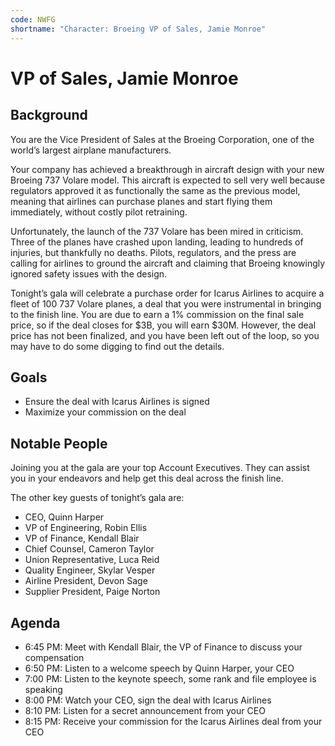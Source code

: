 ```yaml
---
code: NWFG
shortname: "Character: Broeing VP of Sales, Jamie Monroe"
---
```


# VP of Sales, Jamie Monroe

## Background

You are the Vice President of Sales at the Broeing Corporation, one of the world’s largest airplane manufacturers.

Your company has achieved a breakthrough in aircraft design with your new Broeing 737 Volare model. This aircraft is expected to sell very well because regulators approved it as functionally the same as the previous model, meaning that airlines can purchase planes and start flying them immediately, without costly pilot retraining.

Unfortunately, the launch of the 737 Volare has been mired in criticism. Three of the planes have crashed upon landing, leading to hundreds of injuries, but thankfully no deaths. Pilots, regulators, and the press are calling for airlines to ground the aircraft and claiming that Broeing knowingly ignored safety issues with the design.

Tonight’s gala will celebrate a purchase order for Icarus Airlines to acquire a fleet of 100 737 Volare planes, a deal that you were instrumental in bringing to the finish line. You are due to earn a 1% commission on the final sale price, so if the deal closes for $3B, you will earn $30M. However, the deal price has not been finalized, and you have been left out of the loop, so you may have to do some digging to find out the details.

## Goals

- Ensure the deal with Icarus Airlines is signed
- Maximize your commission on the deal

## Notable People

Joining you at the gala are your top Account Executives. They can assist you in your endeavors and help get this deal across the finish line.

The other key guests of tonight’s gala are:

- CEO, Quinn Harper
- VP of Engineering, Robin Ellis
- VP of Finance, Kendall Blair
- Chief Counsel, Cameron Taylor
- Union Representative, Luca Reid
- Quality Engineer, Skylar Vesper
- Airline President, Devon Sage
- Supplier President, Paige Norton

## Agenda

- <span data-relativeminutes="15">6:45 PM</span>: Meet with Kendall Blair, the VP of Finance to discuss your compensation
- <span data-relativeminutes="20">6:50 PM</span>: Listen to a welcome speech by Quinn Harper, your CEO
- <span data-relativeminutes="30">7:00 PM</span>: Listen to the keynote speech, some rank and file employee is speaking
- <span data-relativeminutes="90">8:00 PM</span>: Watch your CEO, sign the deal with Icarus Airlines
- <span data-relativeminutes="100">8:10 PM</span>: Listen for a secret announcement from your CEO
- <span data-relativeminutes="105">8:15 PM</span>: Receive your commission for the Icarus Airlines deal from your CEO
